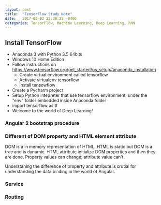 ```yaml
---
layout: post
title:  "TensorFlow Study Note"
date:   2017-02-02 22:30:28 -0400
categories: TensorFlow, Machine Learning, Deep Learning, RNN
---
```

## Install TensorFlow
* Anaconda 3 with Python 3.5 64bits
* Windows 10 Home Edition
* Follow instructions on https://www.tensorflow.org/get_started/os_setup#anaconda_installation
  * Create virtual environment called tensorflow
  * Activate virtualenv tensorflow
  * Install tensowflow
* Create a Pycharm project
* Setup Python intepreter that use tensorflow environment, under the "env" folder embedded inside Anaconda folder
* import tensorflow as tf
* Welcome to the world of Deep Learning! 

### Angular 2 bootstrap procedure

### Different of DOM property and HTML element attribute
DOM is a in memory representation of HTML. HTML is static but DOM is a tree and is dynamic. 
HTML attribute initialize DOM properties and then they are done. Property values can change; attribute value can't. 

Understaning the difference of property and attribute is crutial for understanding the data binding in the world of Angular. 

### Service

### Routing

